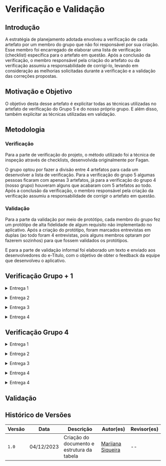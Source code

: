 # Verificação e Validação

## Introdução

A estratégia de planejamento adotada envolveu a verificação de cada artefato por um membro do grupo que não foi responsável por sua criação. Esse membro foi encarregado de elaborar uma lista de verificação (checklist) específica para o artefato em questão. Após a conclusão da verificação, o membro responsável pela criação do artefato ou da verificação assumiu a responsabilidade de corrigí-lo, levando em consideração as melhorias solicitadas durante a verificação e a validação das correções propostas.

## Motivação e Objetivo

O objetivo desta desse artefato é explicitar todas as técnicas utilizadas no artefato de verificação do Grupo 5 e do nosso próprio grupo. E além disso, também explicitar as técnicas utilizadas em validação.

## Metodologia

### Verificação

Para a parte de verificação do projeto, o método utilizado foi a técnica de inspeção através de checklists, desenvolvida originalmente por Fagan.

O grupo optou por fazer a divisão entre 4 artefatos para cada um desenvolver a lista de verificação. Para a verificação do grupo 5 algumas pessoas ficaram com apenas 3 artefatos, já para a verificação do grupo 4 (nosso grupo) houveram alguns que acabaram com 5 artefatos ao todo. Após a conclusão da verificação, o membro responsável pela criação da verificação assumiu a responsabilidade de corrigir o artefato em questão.

### Validação

Para a parte da validação por meio de protótipo, cada membro do grupo fez um protótipo de alta fidelidade de algum requisito não implementado no aplicativo. Após a criação do protótipo, foram marcados entrevistas em duplas (ao todo foram 4 entrevistas, pois alguns membros optaram por fazerem sozinhos) para que fossem validados os protótipos.

E para a parte de validação informal foi elaborado um texto e enviado aos desenvolvedores do e-Título, com o objetivo de obter o feedback da equipe que desenvolveu o aplicativo.

## Verificação Grupo + 1

<details>
  <summary>Entrega 1</summary>

  <p>

  | Artefatos | Técnicas | Autores | Revisores |
  | :--: | :--: | :--: | :--: |
  | [Apresentação](https://requisitos-de-software.github.io/2023.2-e-Titulo/verificacao/verificacaoGrupo%2B1/etapa1/apresentacao/) | Lista de Verificação e Inspeção | Maria Eduarda Barbosa | João Victor  |
  |  | Lista de Verificação e Inspeção |  |  |
  |  | Lista de Verificação e Inspeção |  |  |
  |  | Lista de Verificação e Inspeção |  |  |
  |  | Lista de Verificação e Inspeção |  |  |
  |  | Lista de Verificação e Inspeção |  |  |
  |  | Lista de Verificação e Inspeção |  |  |
  |  | Lista de Verificação e Inspeção |  |  |
  |  | Lista de Verificação e Inspeção |  |  |
  |  | Lista de Verificação e Inspeção |  |  |

  </p>

  <div style="text-align: center">
    <p>Fonte: SIQUEIRA, Mariiana. 2023.</p>
  </div>
</details>

<p style="text-align: justify"></p>

<details>
  <summary>Entrega 2</summary>

  <p>

  | Artefatos | Técnicas | Autores | Revisores |
  | :--: | :--: | :--: | :--: |
  | [Perfil de usuário](https://requisitos-de-software.github.io/2023.2-e-Titulo/elicitacao/perfilDoUsuario/)| Lista de Verificação e Inspeção |  Maria Eduarda Barbosa | João Victor  |
  | [Personas](https://requisitos-de-software.github.io/2023.2-e-Titulo/verificacao/verificacaoGrupo%2B1/etapa2/personas/) | Lista de Verificação e Inspeção | Mateus Orlando | Maria Eduarda Barbosa |
  |  | Lista de Verificação e Inspeção |  |  |
  |  | Lista de Verificação e Inspeção |  |  |
  |  | Lista de Verificação e Inspeção |  |  |
  |  | Lista de Verificação e Inspeção |  |  |
  |  | Lista de Verificação e Inspeção |  |  |
  |  | Lista de Verificação e Inspeção |  |  |
  |  | Lista de Verificação e Inspeção |  |  |
  |  | Lista de Verificação e Inspeção |  |  |
  |  | Lista de Verificação e Inspeção |  |  |

  </p>

  <div style="text-align: center">
    <p>Fonte: SIQUEIRA, Mariiana. 2023.</p>
  </div>
</details>

<p style="text-align: justify"></p>

<details>
  <summary>Entrega 3</summary>

  <p>

  | Artefatos | Técnicas | Autores | Revisores |
  | :--: | :--: | :--: | :--: |
  | [Casos de uso](https://requisitos-de-software.github.io/2023.2-e-Titulo/verificacao/verificacaoGrupo%2B1/etapa3/Casosdeuso/) | Lista de Verificação e Inspeção |  João Victor  | Mateus Orlando  |
  |  | Lista de Verificação e Inspeção |  |  |
  |  | Lista de Verificação e Inspeção |  |  |
  |  | Lista de Verificação e Inspeção |  |  |
  |  | Lista de Verificação e Inspeção |  |  |

  </p>

  <div style="text-align: center">
    <p>Fonte: SIQUEIRA, Mariiana. 2023.</p>
  </div>
</details>

<p style="text-align: justify"></p>

<details>
  <summary>Entrega 4</summary>

  <p>

  | Artefatos | Técnicas | Autores | Revisores |
  | :--: | :--: | :--: | :--: |
  | [Histórias de Usuário](https://requisitos-de-software.github.io/2023.2-e-Titulo/modelagem/agil/historiasdeusuario/) | Lista de Verificação e Inspeção | Maria Barbosa | João Victor |
  |  | Lista de Verificação e Inspeção |  |  |
  |  | Lista de Verificação e Inspeção |  |  |
  |  | Lista de Verificação e Inspeção |  |  |

  </p>
  <div style="text-align: center">
    <p>Fonte: SIQUEIRA, Mariiana. 2023.</p>
  </div>
</details>

<p style="text-align: justify"></p>

## Verificação Grupo 4

<details>
  <summary>Entrega 1</summary>

  <p>

  | Artefatos | Técnicas | Autores | Revisores | Gravação de Inspeção |
  | :--: | :--: | :--: | :--: | :--: |
  | [Apresentação](https://requisitos-de-software.github.io/2023.2-e-Titulo/verificacao/verificacaoGrupo%2B1/etapa1/apresentacao/) | Lista de Verificação e Inspeção | Maria Eduarda Barbosa | João Victor  | -- |
  | [Cronograma](https://requisitos-de-software.github.io/2023.2-e-Titulo/verificacao/verificacaoGrupo%2B1/etapa1/cronograma/) | Lista de Verificação e Inspeção | Maria Barbosa | Mariiana Siqueira | -- |
  | [Ferramentas](https://requisitos-de-software.github.io/2023.2-e-Titulo/verificacao/verificacaoGrupo4/etapa1/Ferramentas/) | Lista de Verificação e Inspeção | João Costa | Mateus Orlando | -- |
  | [Escolha do Aplicativo](https://requisitos-de-software.github.io/2023.2-e-Titulo/verificacao/verificacaoGrupo%2B1/etapa1/escolha-do-aplicativo/) | Lista de Verificação e Inspeção | Maria Marques | Mariiana Siqueira | <iframe width="560" height="315" src="https://www.youtube.com/embed/TBL4PqnKZeY?si=DRYcC6mJoSZPf_qw" title="YouTube video player" frameborder="0" allow="accelerometer; autoplay; clipboard-write; encrypted-media; gyroscope; picture-in-picture; web-share" allowfullscreen></iframe> |
  |  | Lista de Verificação e Inspeção |  |  |  |
  |  | Lista de Verificação e Inspeção |  |  |  |

  </p>

  <div style="text-align: center">
    <p>Fonte: SIQUEIRA, Mariiana. 2023.</p>
  </div>
</details>

<p style="text-align: justify"></p>

<details>
  <summary>Entrega 2</summary>

  <p>

  | Artefatos | Técnicas | Autores | Revisores | Gravação de Inspeção |
  | :--: | :--: | :--: | :--: | :--: |
  | [Perfil de usuário](https://requisitos-de-software.github.io/2023.2-e-Titulo/elicitacao/perfilDoUsuario/)| Lista de Verificação e Inspeção |  Maria Eduarda Barbosa | João Victor  |
  | [Personas](https://requisitos-de-software.github.io/2023.2-e-Titulo/verificacao/verificacaoGrupo%2B1/etapa2/personas/) | Lista de Verificação e Inspeção | Mateus Orlando | Maria Eduarda Barbosa |
  |  | Lista de Verificação e Inspeção |  |  |  |
  |  | Lista de Verificação e Inspeção |  |  |  |
  |  | Lista de Verificação e Inspeção |  |  |  |
  |  | Lista de Verificação e Inspeção |  |  |  |
  |  | Lista de Verificação e Inspeção |  |  |  |
  |  | Lista de Verificação e Inspeção |  |  |  |
  |  | Lista de Verificação e Inspeção |  |  |  |
  |  | Lista de Verificação e Inspeção |  |  |  |
  |  | Lista de Verificação e Inspeção |  |  |  |

  </p>

  <div style="text-align: center">
    <p>Fonte: SIQUEIRA, Mariiana. 2023.</p>
  </div>
</details>

<p style="text-align: justify"></p>

<details>
  <summary>Entrega 3</summary>

  <p>

  | Artefatos | Técnicas | Autores | Revisores | Gravação de Inspeção |
  | :--: | :--: | :--: | :--: | :--: |
  | [Casos de uso](https://requisitos-de-software.github.io/2023.2-e-Titulo/verificacao/verificacaoGrupo%2B1/etapa3/Casosdeuso/) | Lista de Verificação e Inspeção |  João Victor  | Mateus Orlando  |
  |  | Lista de Verificação e Inspeção |  |  |  |
  |  | Lista de Verificação e Inspeção |  |  |  |
  |  | Lista de Verificação e Inspeção |  |  |  |
  |  | Lista de Verificação e Inspeção |  |  |  |

  </p>

  <div style="text-align: center">
    <p>Fonte: SIQUEIRA, Mariiana. 2023.</p>
  </div>
</details>

<p style="text-align: justify"></p>

<details>
  <summary>Entrega 4</summary>

  <p>

  | Artefatos | Técnicas | Autores | Revisores | Gravação de Inspeção |
  | :--: | :--: | :--: | :--: | :--: |
  | [Histórias de Usuário](https://requisitos-de-software.github.io/2023.2-e-Titulo/modelagem/agil/historiasdeusuario/) | Lista de Verificação e Inspeção | Maria Barbosa | João Victor |
  |  | Lista de Verificação e Inspeção |  |  |  |
  |  | Lista de Verificação e Inspeção |  |  |  |
  |  | Lista de Verificação e Inspeção |  |  |  |


  </p>
  <div style="text-align: center">
    <p>Fonte: SIQUEIRA, Mariiana. 2023.</p>
  </div>
</details>

<p style="text-align: justify"></p>

<details>
  <summary>Entrega 4</summary>

  <p>

  | Artefatos | Técnicas | Autores | Revisores | Gravação de Inspeção |
  | :--: | :--: | :--: | :--: | :--: |
  | [Backward-From](https://requisitos-de-software.github.io/2023.2-e-Titulo/verificacao/verificacaoGrupo4/etapa6/backwardFrom/) | Lista de Verificação e Inspeção | Maria Barbosa | Mariiana Siqueira |
  |  | Lista de Verificação e Inspeção |  |  |  |
  |  | Lista de Verificação e Inspeção |  |  |  |

  </p>
  <div style="text-align: center">
    <p>Fonte: SIQUEIRA, Mariiana. 2023.</p>
  </div>
</details>

<p style="text-align: justify"></p>

## Validação

## Histórico de Versões

| Versão |  Data  |   Descrição   |   Autor(es)   |   Revisor(es)  |
| ------ | ------ | ------------- | ------------- | -------------- |
| `1.0`  | 04/12/2023  | Criação do documento e estrutura da tabela | [Mariiana Siqueira](https://github.com/Maryyscreuza)  | -- |